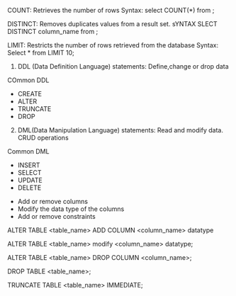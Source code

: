 COUNT: Retrieves the number of rows
Syntax: select COUNT(*) from <TableName>;

DISTINCT: Removes duplicates values from a result set.
sYNTAX SLECT DISTINCT column_name from <TableName>;

LIMIT: Restricts the number of rows retrieved from the database
Syntax: Select * from <TableName> LIMIT 10;


<!-- Types of SQL Statements -->

1. DDL (Data Definition Language) statements: Define,change or drop data

COmmon DDL
* CREATE
* ALTER
* TRUNCATE
* DROP

2. DML(Data Manipulation Language) statements: Read and modify data.
CRUD operations

Common DML
* INSERT
* SELECT
* UPDATE
* DELETE

<!-- ALTER -->
* Add or remove columns
* Modify the data type of the columns
* Add or remove constraints

<!-- Add Column -->
ALTER TABLE <table_name>
ADD COLUMN <column_name> datatype

<!-- Alter Column -->
ALTER TABLE <table_name>
modify <column_name> datatype;

<!-- Drop Column -->
ALTER TABLE <table_name>
DROP COLUMN <column_name>;

<!-- DROP TABLE -->
DROP TABLE <table_name>;

<!-- TRUNCATE TABLE -->
TRUNCATE TABLE <table_name>
IMMEDIATE;


